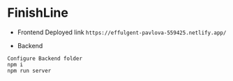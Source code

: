 # FinishLine


- Frontend Deployed link `https://effulgent-pavlova-559425.netlify.app/`

- Backend 
```
Configure Backend folder
npm i 
npm run server
```